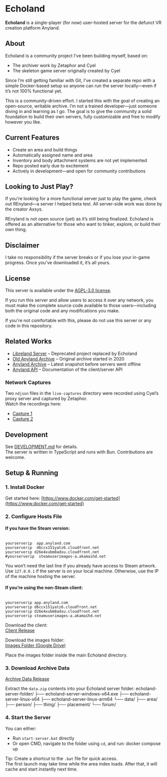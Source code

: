 # Echoland

**Echoland** is a single-player (for now) user-hosted server for the defunct VR creation platform Anyland.

## About

Echoland is a community project I’ve been building myself, based on:

- The archiver work by Zetaphor and Cyel  
- The skeleton game server originally created by Cyel

Since I’m still getting familiar with Git, I’ve created a separate repo with a simple Docker-based setup so anyone can run the server locally—even if it’s not 100% functional yet.

This is a community-driven effort. I started this with the goal of creating an open-source, writable archive. I’m not a trained developer—just someone diving in and learning as I go. The goal is to give the community a solid foundation to build their own servers, fully customizable and free to modify however you like.

## Current Features

- Create an area and build things  
- Automatically assigned name and area  
- Inventory and body attachment systems are not yet implemented  
- Repo posted early due to excitement  
- Actively in development—and open for community contributions

## Looking to Just Play?

If you're looking for a more functional server just to play the game, check out REnyland—a server I helped beta test. All server-side work was done by the creator Axsys.

REnyland is not open source (yet) as it’s still being finalized. Echoland is offered as an alternative for those who want to tinker, explore, or build their own thing.

## Disclaimer

I take no responsibility if the server breaks or if you lose your in-game progress. Once you’ve downloaded it, it’s all yours.

## License

This server is available under the [AGPL-3.0 license](https://www.gnu.org/licenses/agpl-3.0.en.html).

If you run this server and allow users to access it over any network, you must make the complete source code available to those users—including both the original code and any modifications you make.

If you're not comfortable with this, please do not use this server or any code in this repository.

## Related Works

- [Libreland Server](https://github.com/LibrelandCommunity/libreland-server) – Deprecated project replaced by Echoland  
- [Old Anyland Archive](https://github.com/Zetaphor/anyland-archive) – Original archive started in 2020  
- [Anyland Archive](https://github.com/theneolanders/anyland-archive) – Latest snapshot before servers went offline  
- [Anyland API](https://github.com/Zetaphor/anyland-api) – Documentation of the client/server API

### Network Captures

Two `ndjson` files in the `live-captures` directory were recorded using Cyel’s proxy server and captured by Zetaphor.  
Watch the recordings here:

- [Capture 1](https://www.youtube.com/watch?v=DBnECgRMnCk)  
- [Capture 2](https://www.youtube.com/watch?v=sSOBRFApolk)

## Development

See [DEVELOPMENT.md](DEVELOPMENT.md) for details.  
The server is written in TypeScript and runs with Bun. Contributions are welcome.

## Setup & Running

### 1. Install Docker

Get started here: [https://www.docker.com/get-started](https://www.docker.com/get-started)

### 2. Configure Hosts File

#### If you have the Steam version:
```

yourserverip  app.anyland.com
yourserverip  d6ccx151yatz6.cloudfront.net
yourserverip d26e4xubm8adxu.cloudfront.net
#yourserverip  steamuserimages-a.akamaihd.net
```


You won’t need the last line if you already have access to Steam artwork.  
Use `127.0.0.1` if the server is on your local machine. Otherwise, use the IP of the machine hosting the server.

#### If you’re using the non-Steam client:
```

yourserverip app.anyland.com
yourserverip d6ccx151yatz6.cloudfront.net
yourserverip d26e4xubm8adxu.cloudfront.net
yourserverip steamuserimages-a.akamaihd.net
```


Download the client:  
[Client Release](https://github.com/Echoland-AL/echoland/releases/tag/echoland-client)

Download the images folder:  
[Images Folder (Google Drive)](https://drive.google.com/file/d/1rSRWNtBepypfqHQ9LRPpDAsouAsByMCl/view?usp=drive_link)

Place the images folder inside the main Echoland directory.

### 3. Download Archive Data

[Archive Data Release](https://github.com/Echoland-AL/echoland/releases/tag/archive-data)

Extract the `data.zip` contents into your Echoland server folder:
echoland-server-folder/
├── echoland-server-windows-x64.exe
├── echoland-server-linux-x64
├── echoland-server-linux-arm64
└── data/
    ├── area/
    ├── person/
    ├── thing/
    ├── placement/
    └── forum/


### 4. Start the Server

You can either:

- Run `start-server.bat` directly  
- Or open CMD, navigate to the folder using `cd`, and run:
docker compose up

Tip: Create a shortcut to the `.bat` file for quick access.  
The first launch may take time while the area index loads. After that, it will cache and start instantly next time.
